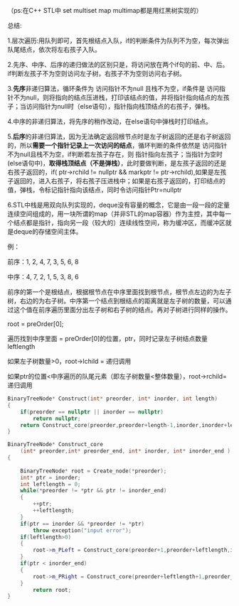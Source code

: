 （ps:在C++ STL中 set multiset map multimap都是用红黑树实现的）



总结:

1.层次遍历:用队列即可，首先根结点入队，if的判断条件为队列不为空，每次弹出队尾结点，依次将左右孩子入队。

2.先序、中序、后序的递归做法的区别只是，将访问放在两个if句的前、中、后。if判断左孩子不为空则访问左子树，右孩子不为空则访问右子树。

3.**先序**非递归算法，循环条件为 访问指针不为null 且栈不为空，if条件是 访问指针不为null，则将指向的结点压进栈，打印该结点的值，并将指针指向结点的左孩子；当访问指针为null时（else语句），指针指向栈顶结点的右孩子，弹栈。

4.中序的非递归算法，将先序的稍作改动，在else语句中弹栈时打印结点。

5.**后序**的非递归算法，因为无法确定返回根节点时是左子树返回的还是右子树返回的，所以**需要一个指针记录上一次访问的结点**，循环判断的条件依然是 访问指针不为null且栈不为空，if判断若左孩子存在，则 指针指向左孩子；当指针为空时(else语句中)，**取得栈顶结点（不是弹栈）**，此时要做判断，是左孩子返回的还是右孩子返回的，if( ptr->rchild != nullptr && markptr !=  ptr->rchild),如果是左孩子返回的，进入右孩子，将右孩子压进栈中；如果是右孩子返回的，打印结点的值，弹栈，令标记指针指向该结点，同时令访问指针Ptr=nullptr

6.STL中栈是用双向队列实现的，deque没有容量的概念，它是由一段一段的定量连续空间组成的，用一块所谓的map（并非STL的map容器）作为主控，其中每一个结点都是指针，指向另一段（较大的）连续线性空间，称为缓冲区，而缓冲区就是deque的存储空间主体。



例：

前序：1, 2, 4, 7, 3, 5, 6, 8

中序：4, 7, 2, 1, 5, 3, 8, 6

前序的第一个是根结点，根据根节点在中序里面找到根节点，根节点左边的为左子树，右边的为右子树。中序第一个结点到根结点的距离就是左子树的数量，可以通过这个值在前序遍历里面分出左子树和右子树的结点。再对子树进行同样的操作。

root = preOrder[0];

遍历找到中序里面 = preOrder[0]的位置，ptr，同时记录左子树结点数量leftlength

如果左子树数量>0，root->lchild = 递归调用

如果ptr的位置<中序遍历的队尾元素（即左子树数量<整体数量），root->rchild=递归调用



```C++
BinaryTreeNode* Construct(int* preorder, int* inorder, int length)
{
	if(preorder == nullptr || inorder == nullptr)
		return nullptr;
	return Construct_core(preorder,preorder+length-1,inorder,inorder+length-1);
}

BinaryTreeNode* Construct_core
	(int* preorder,int* preorder_end, int* inorder, int* inorder_end )
{
	
	BinaryTreeNode* root = Create_node(*preorder);
	int* ptr = inorder;
	int leftlength = 0;
	while(*preorder != *ptr && ptr != inorder_end)
	{
		++ptr;
		++leftlength;
	}
	if(ptr == inorder && *preorder != *ptr)
		throw exception("input error");
	if(leftlength>0)
	{
		root->m_PLeft = Construct_core(preorder+1,preorder+leftlength,inorder,inorder+leftlength-1);
	}
	if(ptr < inorder_end)
	{
		root->m_PRight = Construct_core(preorder+leftlength+1,preorder_end,ptr+1,inorder_end);
	}
		return root;
}
```

